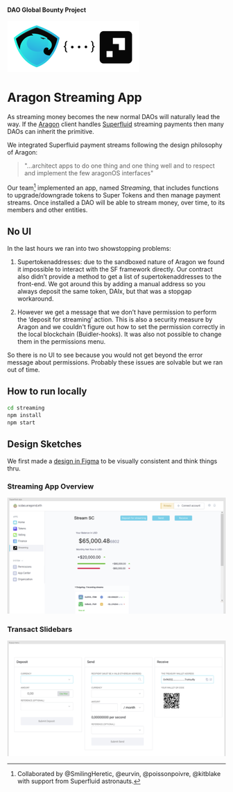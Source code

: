 #### DAO Global Bounty Project

![Aragon-Superfluid logos](assets/Aragon-Superfluid304x117.png)
# Aragon Streaming App

As streaming money becomes the new normal DAOs will naturally lead the way. If the [Aragon](https://aragon.org/) client handles [Superfluid](https://superfluid.finance/) streaming payments then many DAOs can inherit the primitive.

We integrated Superfluid payment streams following the design philosophy of Aragon:
> "...architect apps to do one thing and one thing well and to respect and implement the few aragonOS interfaces"

Our team[^0] implemented an app, named *Streaming*, that includes functions to upgrade/downgrade tokens to Super Tokens and then manage payment streams. Once installed a DAO will be able to stream money, over time, to its members and other entities.

## No UI

In the last hours we ran into two showstopping problems:

1. Supertokenaddresses: due to the sandboxed nature of Aragon we found it impossible to interact with the SF framework directly. Our contract also didn’t provide a method to get a list of supertokenaddresses to the front-end. We got around this by adding a manual address so you always deposit the same token, DAIx, but that was a stopgap workaround.

2. However we get a message that we don’t have permission to perform the ‘deposit for streaming’ action. This is also a security measure by Aragon and we couldn't figure out how to set the permission correctly in the local blockchain (Buidler-hooks). It was also not possible to change them in the permissions menu.

So there is no UI to see because you would not get beyond the error message about permissions. Probably these issues are solvable but we ran out of time.

<!--## Demo Video
View the [Aragon Streaming App demo](https://youtu.be/#) on YouTube.-->

## How to run locally

```sh
cd streaming
npm install
npm start
```

## Design Sketches

We first made a [design in Figma](https://www.figma.com/file/PBHpbJMYFHCrUeRCWrEHQo/Aragon-DAO-%2B-Super-app?node-id=8%3A2) to be visually consistent and think things thru.

### Streaming App Overview
![Streaming App Overview](assets/FigmaAppOverview.png)

### Transact Slidebars
![Sliding Sidebars](assets/FigmaSidebars.png)

[^0]: Collaborated by @SmilingHeretic, @eurvin, @poissonpoivre, @kitblake with support from Superfluid astronauts.
